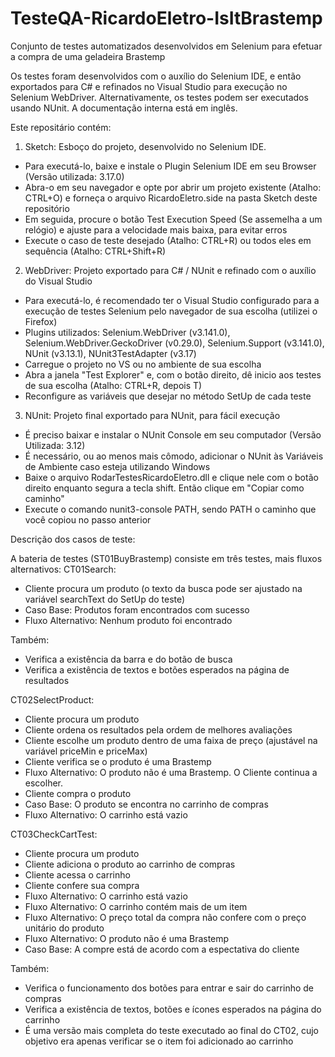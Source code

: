 # TesteQA-RicardoEletro-IsItBrastemp
Conjunto de testes automatizados desenvolvidos em Selenium para efetuar a compra de uma geladeira Brastemp

Os testes foram desenvolvidos com o auxílio do Selenium IDE, e então exportados para C# e refinados no Visual Studio para execução no Selenium WebDriver. Alternativamente, os testes podem ser executados usando NUnit. A documentação interna está em inglês.

Este repositário contém:
1) Sketch: Esboço do projeto, desenvolvido no Selenium IDE.
- Para executá-lo, baixe e instale o Plugin Selenium IDE em seu Browser (Versão utilizada: 3.17.0)
- Abra-o em seu navegador e opte por abrir um projeto existente (Atalho: CTRL+O) e forneça o arquivo RicardoEletro.side na pasta Sketch deste repositório
- Em seguida, procure o botão Test Execution Speed (Se assemelha a um relógio) e ajuste para a velocidade mais baixa, para evitar erros
- Execute o caso de teste desejado (Atalho: CTRL+R) ou todos eles em sequência (Atalho: CTRL+Shift+R)

2) WebDriver: Projeto exportado para C# / NUnit e refinado com o auxílio do Visual Studio
- Para executá-lo, é recomendado ter o Visual Studio configurado para a execução de testes Selenium pelo navegador de sua escolha (utilizei o Firefox)
- Plugins utilizados: Selenium.WebDriver (v3.141.0), Selenium.WebDriver.GeckoDriver (v0.29.0), Selenium.Support (v3.141.0), NUnit (v3.13.1), NUnit3TestAdapter (v3.17)
- Carregue o projeto no VS ou no ambiente de sua escolha
- Abra a janela "Test Explorer" e, com o botão direito, dê inicio aos testes de sua escolha (Atalho: CTRL+R, depois T)
- Reconfigure as variáveis que desejar no método SetUp de cada teste

3) NUnit: Projeto final exportado para NUnit, para fácil execução
- É preciso baixar e instalar o NUnit Console em seu computador (Versão Utilizada: 3.12)
- É necessário, ou ao menos mais cômodo, adicionar o NUnit às Variáveis de Ambiente caso esteja utilizando Windows
- Baixe o arquivo RodarTestesRicardoEletro.dll e clique nele com o botão direito enquanto segura a tecla shift. Então clique em "Copiar como caminho"
- Execute o comando nunit3-console PATH, sendo PATH o caminho que você copiou no passo anterior



Descrição dos casos de teste:

A bateria de testes (ST01BuyBrastemp) consiste em três testes, mais fluxos alternativos:
CT01Search:
- Cliente procura um produto (o texto da busca pode ser ajustado na variável searchText do SetUp do teste)
- Caso Base: Produtos foram encontrados com sucesso
- Fluxo Alternativo: Nenhum produto foi encontrado

Também:
- Verifica a existência da barra e do botão de busca
- Verifica a existência de textos e botões esperados na página de resultados

CT02SelectProduct:
- Cliente procura um produto
- Cliente ordena os resultados pela ordem de melhores avaliações
- Cliente escolhe um produto dentro de uma faixa de preço (ajustável na variável priceMin e priceMax)
- Cliente verifica se o produto é uma Brastemp
- Fluxo Alternativo: O produto não é uma Brastemp. O Cliente continua a escolher.
- Cliente compra o produto
- Caso Base: O produto se encontra no carrinho de compras
- Fluxo Alternativo: O carrinho está vazio

CT03CheckCartTest:
- Cliente procura um produto
- Cliente adiciona o produto ao carrinho de compras
- Cliente acessa o carrinho
- Cliente confere sua compra
- Fluxo Alternativo: O carrinho está vazio
- Fluxo Alternativo: O carrinho contém mais de um item
- Fluxo Alternativo: O preço total da compra não confere com o preço unitário do produto
- Fluxo Alternativo: O produto não é uma Brastemp
- Caso Base: A compre está de acordo com a espectativa do cliente

Também:
- Verifica o funcionamento dos botões para entrar e sair do carrinho de compras
- Verifica a existência de textos, botões e ícones esperados na página do carrinho
- É uma versão mais completa do teste executado ao final do CT02, cujo objetivo era apenas verificar se o item foi adicionado ao carrinho
